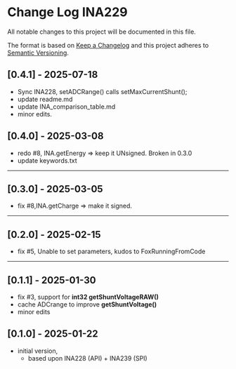 # Change Log INA229

All notable changes to this project will be documented in this file.

The format is based on [Keep a Changelog](http://keepachangelog.com/)
and this project adheres to [Semantic Versioning](http://semver.org/).


## [0.4.1] - 2025-07-18
- Sync INA228, setADCRange() calls setMaxCurrentShunt();
- update readme.md
- update INA_comparison_table.md
- minor edits.

## [0.4.0] - 2025-03-08
- redo #8, INA.getEnergy => keep it UNsigned. Broken in 0.3.0
- update keywords.txt

----

## [0.3.0] - 2025-03-05
- fix #8,INA.getCharge => make it signed.

----

## [0.2.0] - 2025-02-15
- fix #5, Unable to set parameters, kudos to FoxRunningFromCode

----

## [0.1.1] - 2025-01-30
- fix #3, support for **int32 getShuntVoltageRAW()**
- cache ADCrange to improve **getShuntVoltage()**
- minor edits

## [0.1.0] - 2025-01-22
- initial version, 
  - based upon INA228 (API) + INA239 (SPI)


